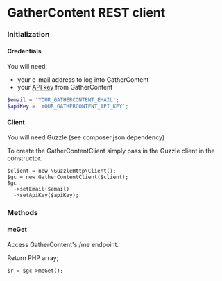 # GatherContent REST client

### Initialization

#### Credentials

You will need:

- your e-mail address to log into GatherContent
- your [API key](https://docs.gathercontent.com/reference#authentication) from GatherContent

```php
$email = 'YOUR_GATHERCONTENT_EMAIL';
$apiKey = 'YOUR_GATHERCONTENT_API_KEY';
```

#### Client

You will need Guzzle (see composer.json dependency)

To create the GatherContentClient simply pass in the Guzzle client in the constructor.

```
$client = new \GuzzleHttp\Client();
$gc = new GatherContentClient($client);
$gc
  ->setEmail($email)
  ->setApiKey($apiKey);
```

### Methods

#### meGet

Access GatherContent's /me endpoint.

Return PHP array;

```
$r = $gc->meGet();
```

